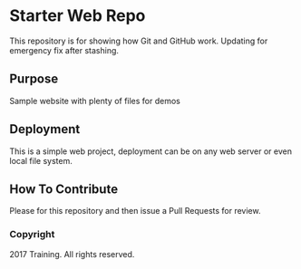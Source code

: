 # Starter Web Repo

This repository is for showing how Git and GitHub work. Updating for 
emergency fix after stashing.

## Purpose

Sample website with plenty of files for demos

## Deployment

This is a simple web project, deployment can be on any web 
server or even local file system.

## How To Contribute

Please for this repository and then issue a Pull Requests for 
review.

### Copyright

2017 Training. All rights reserved.


